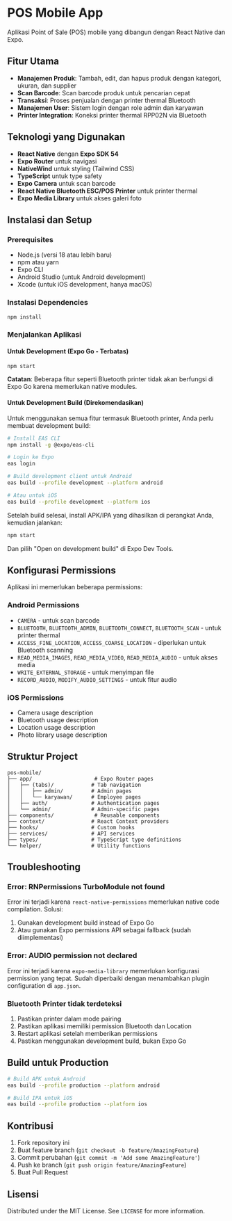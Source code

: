 # POS Mobile App

Aplikasi Point of Sale (POS) mobile yang dibangun dengan React Native dan Expo.

## Fitur Utama

- **Manajemen Produk**: Tambah, edit, dan hapus produk dengan kategori, ukuran, dan supplier
- **Scan Barcode**: Scan barcode produk untuk pencarian cepat
- **Transaksi**: Proses penjualan dengan printer thermal Bluetooth
- **Manajemen User**: Sistem login dengan role admin dan karyawan
- **Printer Integration**: Koneksi printer thermal RPP02N via Bluetooth

## Teknologi yang Digunakan

- **React Native** dengan **Expo SDK 54**
- **Expo Router** untuk navigasi
- **NativeWind** untuk styling (Tailwind CSS)
- **TypeScript** untuk type safety
- **Expo Camera** untuk scan barcode
- **React Native Bluetooth ESC/POS Printer** untuk printer thermal
- **Expo Media Library** untuk akses galeri foto

## Instalasi dan Setup

### Prerequisites

- Node.js (versi 18 atau lebih baru)
- npm atau yarn
- Expo CLI
- Android Studio (untuk Android development)
- Xcode (untuk iOS development, hanya macOS)

### Instalasi Dependencies

```bash
npm install
```

### Menjalankan Aplikasi

#### Untuk Development (Expo Go - Terbatas)

```bash
npm start
```

**Catatan**: Beberapa fitur seperti Bluetooth printer tidak akan berfungsi di Expo Go karena memerlukan native modules.

#### Untuk Development Build (Direkomendasikan)

Untuk menggunakan semua fitur termasuk Bluetooth printer, Anda perlu membuat development build:

```bash
# Install EAS CLI
npm install -g @expo/eas-cli

# Login ke Expo
eas login

# Build development client untuk Android
eas build --profile development --platform android

# Atau untuk iOS
eas build --profile development --platform ios
```

Setelah build selesai, install APK/IPA yang dihasilkan di perangkat Anda, kemudian jalankan:

```bash
npm start
```

Dan pilih "Open on development build" di Expo Dev Tools.

## Konfigurasi Permissions

Aplikasi ini memerlukan beberapa permissions:

### Android Permissions

- `CAMERA` - untuk scan barcode
- `BLUETOOTH`, `BLUETOOTH_ADMIN`, `BLUETOOTH_CONNECT`, `BLUETOOTH_SCAN` - untuk printer thermal
- `ACCESS_FINE_LOCATION`, `ACCESS_COARSE_LOCATION` - diperlukan untuk Bluetooth scanning
- `READ_MEDIA_IMAGES`, `READ_MEDIA_VIDEO`, `READ_MEDIA_AUDIO` - untuk akses media
- `WRITE_EXTERNAL_STORAGE` - untuk menyimpan file
- `RECORD_AUDIO`, `MODIFY_AUDIO_SETTINGS` - untuk fitur audio

### iOS Permissions

- Camera usage description
- Bluetooth usage description
- Location usage description
- Photo library usage description

## Struktur Project

```
pos-mobile/
├── app/                    # Expo Router pages
│   ├── (tabs)/            # Tab navigation
│   │   ├── admin/         # Admin pages
│   │   └── karyawan/      # Employee pages
│   ├── auth/              # Authentication pages
│   └── admin/             # Admin-specific pages
├── components/             # Reusable components
├── context/               # React Context providers
├── hooks/                 # Custom hooks
├── services/              # API services
├── types/                 # TypeScript type definitions
└── helper/                # Utility functions
```

## Troubleshooting

### Error: RNPermissions TurboModule not found

Error ini terjadi karena `react-native-permissions` memerlukan native code compilation. Solusi:

1. Gunakan development build instead of Expo Go
2. Atau gunakan Expo permissions API sebagai fallback (sudah diimplementasi)

### Error: AUDIO permission not declared

Error ini terjadi karena `expo-media-library` memerlukan konfigurasi permission yang tepat. Sudah diperbaiki dengan menambahkan plugin configuration di `app.json`.

### Bluetooth Printer tidak terdeteksi

1. Pastikan printer dalam mode pairing
2. Pastikan aplikasi memiliki permission Bluetooth dan Location
3. Restart aplikasi setelah memberikan permissions
4. Pastikan menggunakan development build, bukan Expo Go

## Build untuk Production

```bash
# Build APK untuk Android
eas build --profile production --platform android

# Build IPA untuk iOS
eas build --profile production --platform ios
```

## Kontribusi

1. Fork repository ini
2. Buat feature branch (`git checkout -b feature/AmazingFeature`)
3. Commit perubahan (`git commit -m 'Add some AmazingFeature'`)
4. Push ke branch (`git push origin feature/AmazingFeature`)
5. Buat Pull Request

## Lisensi

Distributed under the MIT License. See `LICENSE` for more information.
